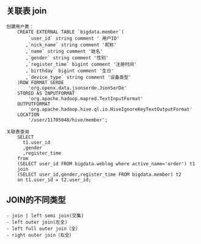 ## 关联表 join ##

	创建用户表：
		CREATE EXTERNAL TABLE `bigdata.member`(
		    `user_id` string comment ' 用户ID'
		   ,`nick_name` string comment '昵称'
		   ,`name` string comment '姓名'
		   ,`gender` string comment '性别'
		   ,`register_time` bigint comment '注册时间'
		   ,`birthday` bigint comment '生日'
		   ,`device_type` string comment '设备类型'
		)ROW FORMAT SERDE
			'org.openx.data.jsonserde.JsonSerDe'
		STORED AS INPUTFORMAT
			'org.apache.hadoop.mapred.TextInputFormat'
		OUTPUTFORMAT
			'org.apache.hadoop.hive.ql.io.HiveIgnoreKeyTextOutputFormat'
		LOCATION
			'/user/11705048/hive/member';

	关联表查询
		SELECT 
		  t1.user_id
		  ,gender
		  ,register_time
		from
		(SELECT user_id FROM bigdata.weblog where active_name='order') t1
		join
		(SELECT user_id,gender,register_time FROM bigdata.member) t2
		on t1.user_id = t2.user_id;

## JOIN的不同类型 ##

	
	- join | left semi join(交集)
	- left outer join(左全)
	- left full outer join（全）
	- right outer join（右全）

